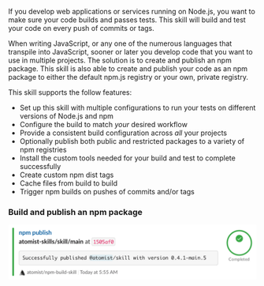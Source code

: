 If you develop web applications or services running on Node.js, you want to make
sure your code builds and passes tests. This skill will build and test your code
on every push of commits or tags.

When writing JavaScript, or any one of the numerous languages that transpile
into JavaScript, sooner or later you develop code that you want to use in
multiple projects. The solution is to create and publish an npm package. This
skill is also able to create and publish your code as an npm package to either
the default npm.js registry or your own, private registry.

This skill supports the follow features:

-   Set up this skill with multiple configurations to run your tests on
    different versions of Node.js and npm
-   Configure the build to match _your_ desired workflow
-   Provide a consistent build configuration across _all_ your projects
-   Optionally publish both public and restricted packages to a variety of npm
    registries
-   Install the custom tools needed for your build and test to complete
    successfully
-   Create custom npm dist tags
-   Cache files from build to build
-   Trigger npm builds on pushes of commits and/or tags

### Build and publish an npm package

![Build and publish npm package](docs/images/npm-package-publish.png)
